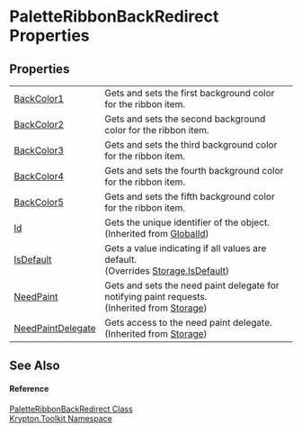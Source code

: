 # PaletteRibbonBackRedirect Properties




## Properties
<table>
<tr>
<td><a href="a70fdffc-7eba-d0fa-dfde-8a1f943e27f2.md">BackColor1</a></td>
<td>Gets and sets the first background color for the ribbon item.</td></tr>
<tr>
<td><a href="072e475f-db91-2c0a-931d-be8fabc55120.md">BackColor2</a></td>
<td>Gets and sets the second background color for the ribbon item.</td></tr>
<tr>
<td><a href="3f107df4-12ec-3878-ab3e-617232091344.md">BackColor3</a></td>
<td>Gets and sets the third background color for the ribbon item.</td></tr>
<tr>
<td><a href="51160d99-ce4d-39ff-37ed-fb1ac4662b10.md">BackColor4</a></td>
<td>Gets and sets the fourth background color for the ribbon item.</td></tr>
<tr>
<td><a href="0306df6b-001f-3dd2-94df-f3a197c3a3f3.md">BackColor5</a></td>
<td>Gets and sets the fifth background color for the ribbon item.</td></tr>
<tr>
<td><a href="71a6846f-bfb6-fb58-b361-6b43ae0583a8.md">Id</a></td>
<td>Gets the unique identifier of the object.<br />(Inherited from <a href="9ef2ca3a-e03e-8927-105a-2f9a6fbdf849.md">GlobalId</a>)</td></tr>
<tr>
<td><a href="023b62e5-6f77-8d41-a6f4-891b7e4424b5.md">IsDefault</a></td>
<td>Gets a value indicating if all values are default.<br />(Overrides <a href="bbc0e831-9474-3bce-65dc-0625d793d8c1.md">Storage.IsDefault</a>)</td></tr>
<tr>
<td><a href="097a0f47-e60c-4bf7-802c-8391c6d8feff.md">NeedPaint</a></td>
<td>Gets and sets the need paint delegate for notifying paint requests.<br />(Inherited from <a href="8406cf55-79a3-e579-4094-be084e489431.md">Storage</a>)</td></tr>
<tr>
<td><a href="879ca7f2-32c5-8581-44f2-c7aee6491db2.md">NeedPaintDelegate</a></td>
<td>Gets access to the need paint delegate.<br />(Inherited from <a href="8406cf55-79a3-e579-4094-be084e489431.md">Storage</a>)</td></tr>
</table>

## See Also


#### Reference
<a href="ce081ca9-68bf-54d1-d461-3d923797fc3f.md">PaletteRibbonBackRedirect Class</a>  
<a href="79d2eac2-21f4-54ff-7552-b20c33c30600.md">Krypton.Toolkit Namespace</a>  
